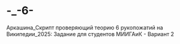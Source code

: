 # -_-6-
Аркашина_Скрипт проверяющий теорию 6 рукопожатий на Википедии_2025: Задание для студентов МИИГАиК - Вариант 2
